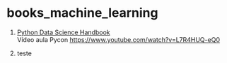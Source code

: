 # books_machine_learning

1. [Python Data Science Handbook](https://github.com/jakevdp/PythonDataScienceHandbook)  
Vídeo aula Pycon https://www.youtube.com/watch?v=L7R4HUQ-eQ0

2. teste


